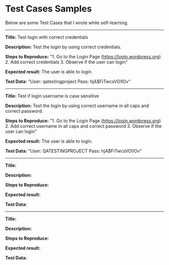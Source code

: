 # Test Cases Samples

Below are some Test Cases that I wrote while self-learning.

_______________________________________________________________

**Title:**
Test login with correct credentials

**Description:**
Test the login by using correct credentials.

**Steps to Reproduce:**
"1. Go to the Login Page (https://login.wordpress.org)
2. Add correct credentials
3. Observe if the user can login"

**Expected result:**
The user is able to login.

**Test Data:**
"User: qatestingproject
Pass: hjA$FiTwcsVO!IOv"
_______________________________________________________________

**Title:**
Test if login username is case sensitive

**Description:**
Test the login by using correct username in all caps and correct password.

**Steps to Reproduce:**
"1. Go to the Login Page (https://login.wordpress.org)
2. Add correct username in all caps and correct password
3. Observe if the user can login"

**Expected result:**
The user is able to login.

**Test Data:**
"User: QATESTINGPROJECT
Pass: hjA$FiTwcsVO!IOv"
_______________________________________________________________

**Title:**
<placeholder>

**Description:**
<placeholder>

**Steps to Reproduce:**
<placeholder>

**Expected result:**
<placeholder>

**Test Data:**
<placeholder>
_______________________________________________________________

**Title:**
<placeholder>

**Description:**
<placeholder>

**Steps to Reproduce:**
<placeholder>

**Expected result:**
<placeholder>

**Test Data:**
<placeholder>
